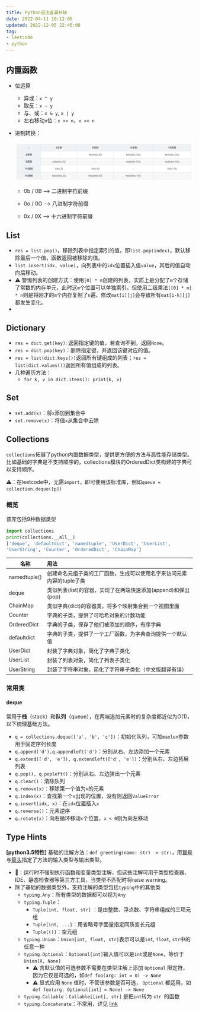 ```yaml
---
title: Python语法查漏补缺
date: 2022-04-11 10:12:00
updated: 2022-12-05 22:45:00
tag:
- leetcode
- python
---
```


## 内置函数

- 位运算

    - 异或：`x ^ y`
    - 取反：`x ~ y`
    - 与、或：`x & y`, `x | y`
    - 左右移动`n`位：`x >> n`，`x << n`

- 进制转换：

    ![image-20221205224445635](https://raw.githubusercontent.com/KMdsy/figurebed/master/img/image-20221205224445635.png)

    - 0b / 0B --> 二进制字符前缀

    - 0o / 0O --> 八进制字符前缀

    - 0x / 0X --> 十六进制字符前缀

## List

- `res = list.pop()`，移除列表中指定索引的值，即`list.pop(index)`，默认移除最后一个值，函数返回被移除的值。
- `list.insert(idx, value)`，向列表中的`idx`位置插入值`value`，其后的值自动向后移动。
- ⚠️ 警惕列表的创建方式：使用`[0] * m`创建的列表，实质上是分配了`m`个存储了常数的内存单元，此时这`m`个位置可以单独索引。但使用二级乘法`[[0] * m] * n`则是将刚才的`m`个内存复制了`n`遍，修改`mat[i][j]`会导致所有`mat[i-k][j]`都发生变化。
- 



## Dictionary

- `res = dict.get(key)`: 返回指定键的值，若查询不到，返回`None`。
- `res = dict.pop(key)`：删除指定键，并返回该键对应的值。
- `res = list(dict.keys())`返回所有键组成的列表；`res = list(dict.values())`返回所有值组成的列表。
- 几种遍历方法：
    - `for k, v in dict.items(): print(k, v)`




## Set

- `set.add(x)`：将`x`添加到集合中
- `set.remove(x)`：将值`x`从集合中去除



## Collections

`collections`拓展了python内置数据类型，提供更方便的方法与高性能存储类型。比如基础的字典是不支持顺序的，collections模块的OrderedDict类构建的字典可以支持顺序。

⚠️：在leetcode中，无需`import`，即可使用该标准库，例如`queue = collection.deque([p])`

### 概览

该库包括9种数据类型

```python
import collections
print(collections.__all__)
['deque', 'defaultdict', 'namedtuple', 'UserDict', 'UserList', 
'UserString', 'Counter', 'OrderedDict', 'ChainMap']
```

| 名称         | 用法                                                         |
| ------------ | :----------------------------------------------------------- |
| namedtuple() | 创建命名元组子类的工厂函数，生成可以使用名字来访问元素内容的tuple子类 |
| deque        | 类似列表(list)的容器，实现了在两端快速添加(append)和弹出(pop) |
| ChainMap     | 类似字典(dict)的容器类，将多个映射集合到一个视图里面         |
| Counter      | 字典的子类，提供了可哈希对象的计数功能                       |
| OrderedDict  | 字典的子类，保存了他们被添加的顺序，有序字典                 |
| defaultdict  | 字典的子类，提供了一个工厂函数，为字典查询提供一个默认值     |
| UserDict     | 封装了字典对象，简化了字典子类化                             |
| UserList     | 封装了列表对象，简化了列表子类化                             |
| UserString   | 封装了字符串对象，简化了字符串子类化（中文版翻译有误）       |

### 常用类

#### deque

常用于**栈**（stack）和**队列**（queue），在两端追加元素时的复杂度都近似为$O(1)$，以下梳理基础方法。

- `q = collections.deque(['a', 'b', 'c'])`：初始化队列，可加`maxlen`参数用于固定序列长度
- `q.append('d'),q.appendleft('d')`：分别从右、左边添加一个元素
- `q.extend(['d', 'e']), q.extendleft(['d', 'e'])`：分别从右、左边拓展列表
- `q.pop(), q.popleft()`：分别从右、左边弹出一个元素
- `q.clear()`：清除队列
- `q.remove(x)`：移除第一个值为`x`的元素
- `q.index(x)`：查找第一个`x`出现的位置，没有则返回`ValueError`
- `q.insert(idx, x)`：在`idx`位置插入`x`
- `q.reverse()`：元素逆序
- `q.rotate(x)`：向右循环移动`x`个位置，`x < 0`则为向左移动

## Type Hints

**[python3.5特性]** 基础的注解方法：`def greeting(name: str) -> str:`，用<u>冒号</u>与<u>箭头</u>指定了方法的输入类型与输出类型。

- 🔆：运行时不强制执行函数和变量类型注解，但这些注解可用于类型检查器、IDE、静态检查器等第三方工具，当类型不匹配时将raise warning。
- 除了基础的数据类型外，支持注解的类型包括`typing`中的其他类
    - `typing.Any`：所有类型的数据都可以视为`Any`
    - `typing.Tuple`：
        - `Tuple[int, float, str]` ：是由整数、浮点数、字符串组成的三项元组
        - `Tuple[int, ...]`：用省略号字面量指定同质变长元组
        -  `Tuple[()]`：空元组
    - `typing.Union`：`Union[int, float, str]`表示可以是`int`, `float`, `str`中的任意一种
    - `typing.Optional`：`Optional[int]`输入值可以是`int`或是`None`，等价于`Union[X, None]`
        - ⚠️ 含默认值的可选参数不需要在类型注解上添加 `Optional` 限定符，因为它仅是可选的，如`def foo(arg: int = 0) -> None`
        - ⚠️ 显式应用 `None` 值时，不管该参数是否可选， `Optional` 都适用，如`def foo(arg: Optional[int] = None) -> None`
    - `typing.Callable`：`Callable[[int], str]` 是把`int`转为 `str `的函数
    - `typing.Concatenate`：不常用，详见 [link](https://docs.python.org/zh-cn/3/library/typing.html#typing.Concatenate)

​				

